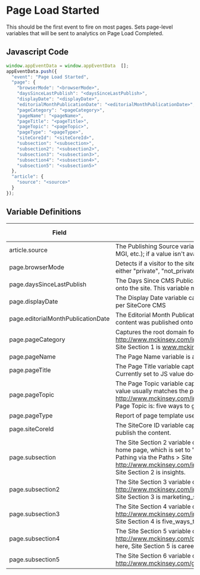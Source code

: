 # Page Load Started

This should be the first event to fire on most pages. Sets page-level variables that will be sent to analytics on Page Load Completed.

## Javascript Code
```js
window.appEventData = window.appEventData  [];
appEventData.push({
  "event": "Page Load Started",
  "page": {
    "browserMode": "<browserMode>",
    "daysSinceLastPublish": "<daysSinceLastPublish>",
    "displayDate": "<displayDate>",
    "editorialMonthPublicationDate": "<editorialMonthPublicationDate>",
    "pageCategory": "<pageCategory>",
    "pageName": "<pageName>",
    "pageTitle": "<pageTitle>",
    "pageTopic": "<pageTopic>",
    "pageType": "<pageType>",
    "siteCoreId": "<siteCoreId>",
    "subsection": "<subsection>",
    "subsection2": "<subsection2>",
    "subsection3": "<subsection3>",
    "subsection4": "<subsection4>",
    "subsection5": "<subsection5>"
  },
  "article": {
    "source": "<source>"
  }
});
```

## Variable Definitions

|Field|Description|Example|Pattern|Min Length|Max Length|Minimum|Maximum|Multiple Of
| --- | --- | --- | --- | --- | --- | --- | --- | --- 
|article.source|The Publishing Source variable captures the publishing source of a piece of content (McKinsey Quarterly, MGI, etc.); if a value isn't available, the default value is set to "McKinsey Generic."|
|page.browserMode|Detects if a visitor to the site is using a browser with private browsing mode enabled. Returns a state of either "private", "not_private" or "not_applicable" if undedected|
|page.daysSinceLastPublish|The Days Since CMS Publication variable captures the number of days since the page was published live onto the site. This variable may have multiple entries; choose the largest value.|
|page.displayDate|The Display Date variable captures the date when a page or piece of content was last published to the site per SiteCore CMS|
|page.editorialMonthPublicationDate|The Editorial Month Publication Date variable captures the date, from the SiteCore CMS, when a piece of content was published onto the site.|
|page.pageCategory|Captures the root domain folder (the ".com") of the URL. Example: http://www.mckinsey.com/insights/marketing_sales/five_ways_to_get_more_from_digital_advertising; here, Site Section 1 is www.mckinsey.com.|
|page.pageName|The Page Name variable is a copy of the Page value.|
|page.pageTitle|The Page Title variable captures what is displayed at the very top of a user's web browser (in the tab). Currently set to JS value document.title.|
|page.pageTopic|The Page Topic variable captures the topic (usually the main heading value) of a page; for I&P pages this value usually matches the part of the page name after "article:" or "report:" For example: http://www.mckinsey.com/insights/marketing_sales/five_ways_to_get_more_from_digital_advertising; here, Page Topic is: five ways to get more from digital advertising.|
|page.pageType|Report of page template used by type (Article, Home, Careers, etc)|Article|
|page.siteCoreId|The SiteCore ID variable captures the ID # of the web page from the SiteCore CMS, if SiteCore was used to publish the content.|
|page.subsection|The Site Section 2 variable captures the site section (1st subfolder of  the URL), with the exception of the site home page, which is set to "McKinsey Dotcom Home_Page." Site Section 2 is used to analyze site section Pathing via the Paths > Site Section 2 report. Example: http://www.mckinsey.com/insights/marketing_sales/five_ways_to_get_more_from_digital_advertising; here, Site Section 2 is insights.|insights|
|page.subsection2|The Site Section 3 variable captures the 2nd subfolder of the site URL after the root domain folder. Example: http://www.mckinsey.com/insights/marketing_sales/five_ways_to_get_more_from_digital_advertising; here, Site Section 3 is marketing_sales.|marketing_sales|
|page.subsection3|The Site Section 4 variable captures the 3rd subfolder of the site URL after the root domain folder. Example: http://www.mckinsey.com/insights/marketing_sales/five_ways_to_get_more_from_digital_advertising; here, Site Section 4 is five_ways_to_get_more_from_digital_advertising.|five_ways_to_get_more_from_digital_advertising|
|page.subsection4|The Site Section 5 variable captures the 4th subfolder of the site URL after the root domain folder. Example: http://www.mckinsey.com/careers/create_your_path/career_pathways/career_pathways_advanced_degrees; here, Site Section 5 is career_pathways_advanced_degrees.|career_pathways_advanced_degrees|
|page.subsection5|The Site Section 6 variable captures the 5th subfolder of the site URL after the root domain folder. Example: http://www.mckinsey.com/global_locations/asia/japan/ja/our_people; here, Site Section 6 is our_people.|our_people|